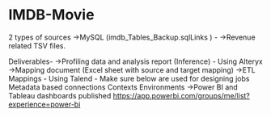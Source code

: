 # IMDB-Movie
2 types of sources
->MySQL (imdb_Tables_Backup.sqlLinks ) - 
->Revenue related TSV files. 

Deliverables-
->Profiling data and analysis report (Inference) - Using Alteryx
->Mapping document (Excel sheet with source and target mapping) 
->ETL Mappings - Using Talend - Make sure below are used for designing jobs
Metadata based connections
Contexts
Environments
->Power BI and Tableau dashboards published
https://app.powerbi.com/groups/me/list?experience=power-bi
